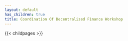 ```yaml
---
layout: default
has_children: true
title: Coordination Of Decentralized Finance Workshop
---
```


{{< childpages >}}
